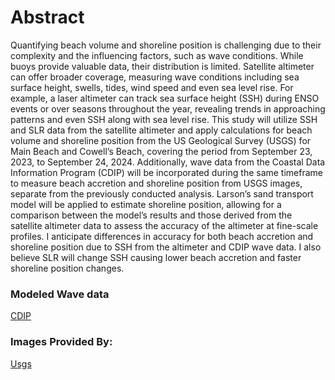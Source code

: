 # Abstract
Quantifying beach volume and shoreline position is challenging due to their complexity and the influencing factors, such as wave conditions. While buoys provide valuable data, their distribution is limited. Satellite altimeter can offer broader coverage, measuring wave conditions including sea surface height, swells, tides, wind speed and even sea level rise. For example, a laser altimeter can track sea surface height (SSH) during ENSO events or over seasons throughout the year, revealing trends in approaching patterns and even SSH along with sea level rise. This study will utilize SSH and SLR data from the satellite altimeter and apply calculations for beach volume and shoreline position from the US Geological Survey (USGS) for Main Beach and Cowell’s Beach, covering the period from September 23, 2023, to September 24, 2024. Additionally, wave data from the Coastal Data Information Program (CDIP) will be incorporated during the same timeframe to measure beach accretion and shoreline position from USGS images, separate from the previously conducted analysis. Larson’s sand transport model will be applied to estimate shoreline position, allowing for a comparison between the model’s results and those derived from the satellite altimeter data to assess the accuracy of the altimeter at fine-scale profiles. I anticipate differences in accuracy for both beach accretion and shoreline position due to SSH from the altimeter and CDIP wave data. I also believe SLR will change SSH causing lower beach accretion and faster shoreline position changes.


### Modeled Wave data
[CDIP](https://cdip.ucsd.edu/mops/)

### Images Provided By:
[Usgs](https://www.usgs.gov/centers/pcmsc)
